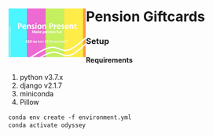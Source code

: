 <div class="container">
  <div class="row">
    <div class="col-sm">
      <img align="left" src="logo.jpeg" height=100/>
    </div>
    <div class="col">
      <h1 align="justify">
        Pension Giftcards
      </h1>
    </div>
  </div>
</div>

### Setup
#### Requirements
1. python v3.7.x
2. django v2.1.7
3. miniconda
4. Pillow

```
conda env create -f environment.yml
conda activate odyssey
```
